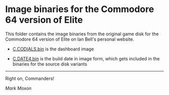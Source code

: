 # Image binaries for the Commodore 64 version of Elite

This folder contains the image binaries from the original game disk for the Commodore 64 version of Elite on Ian Bell's personal website.

* [C.CODIALS.bin]($.CODIALS.bin) is the dashboard image

* [C.DATE4.bin]($.DATE4.bin) is the build date in image form, which gets included in the binaries for the source disk variants

---

Right on, Commanders!

_Mark Moxon_